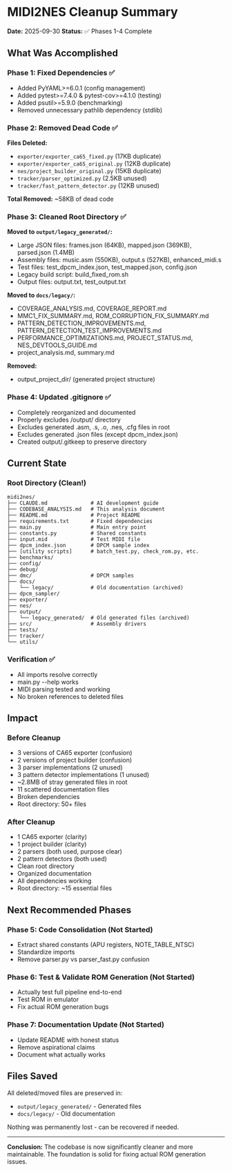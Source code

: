 # MIDI2NES Cleanup Summary
**Date:** 2025-09-30
**Status:** ✅ Phases 1-4 Complete

## What Was Accomplished

### Phase 1: Fixed Dependencies ✅
- Added PyYAML>=6.0.1 (config management)
- Added pytest>=7.4.0 & pytest-cov>=4.1.0 (testing)
- Added psutil>=5.9.0 (benchmarking)
- Removed unnecessary pathlib dependency (stdlib)

### Phase 2: Removed Dead Code ✅
**Files Deleted:**
- `exporter/exporter_ca65_fixed.py` (17KB duplicate)
- `exporter/exporter_ca65_original.py` (12KB duplicate)
- `nes/project_builder_original.py` (15KB duplicate)
- `tracker/parser_optimized.py` (2.5KB unused)
- `tracker/fast_pattern_detector.py` (12KB unused)

**Total Removed:** ~58KB of dead code

### Phase 3: Cleaned Root Directory ✅
**Moved to `output/legacy_generated/`:**
- Large JSON files: frames.json (64KB), mapped.json (369KB), parsed.json (1.4MB)
- Assembly files: music.asm (550KB), output.s (527KB), enhanced_midi.s
- Test files: test_dpcm_index.json, test_mapped.json, config.json
- Legacy build script: build_fixed_rom.sh
- Output files: output.txt, test_output.txt

**Moved to `docs/legacy/`:**
- COVERAGE_ANALYSIS.md, COVERAGE_REPORT.md
- MMC1_FIX_SUMMARY.md, ROM_CORRUPTION_FIX_SUMMARY.md
- PATTERN_DETECTION_IMPROVEMENTS.md, PATTERN_DETECTION_TEST_IMPROVEMENTS.md
- PERFORMANCE_OPTIMIZATIONS.md, PROJECT_STATUS.md, NES_DEVTOOLS_GUIDE.md
- project_analysis.md, summary.md

**Removed:**
- output_project_dir/ (generated project structure)

### Phase 4: Updated .gitignore ✅
- Completely reorganized and documented
- Properly excludes /output/ directory
- Excludes generated .asm, .s, .o, .nes, .cfg files in root
- Excludes generated .json files (except dpcm_index.json)
- Created output/.gitkeep to preserve directory

## Current State

### Root Directory (Clean!)
```
midi2nes/
├── CLAUDE.md              # AI development guide
├── CODEBASE_ANALYSIS.md   # This analysis document
├── README.md              # Project README
├── requirements.txt       # Fixed dependencies
├── main.py                # Main entry point
├── constants.py           # Shared constants
├── input.mid              # Test MIDI file
├── dpcm_index.json        # DPCM sample index
├── [utility scripts]      # batch_test.py, check_rom.py, etc.
├── benchmarks/
├── config/
├── debug/
├── dmc/                   # DPCM samples
├── docs/
│   └── legacy/            # Old documentation (archived)
├── dpcm_sampler/
├── exporter/
├── nes/
├── output/
│   └── legacy_generated/  # Old generated files (archived)
├── src/                   # Assembly drivers
├── tests/
├── tracker/
└── utils/
```

### Verification ✅
- All imports resolve correctly
- main.py --help works
- MIDI parsing tested and working
- No broken references to deleted files

## Impact

### Before Cleanup
- 3 versions of CA65 exporter (confusion)
- 2 versions of project builder (confusion)
- 3 parser implementations (2 unused)
- 3 pattern detector implementations (1 unused)
- ~2.8MB of stray generated files in root
- 11 scattered documentation files
- Broken dependencies
- Root directory: 50+ files

### After Cleanup
- 1 CA65 exporter (clarity)
- 1 project builder (clarity)
- 2 parsers (both used, purpose clear)
- 2 pattern detectors (both used)
- Clean root directory
- Organized documentation
- All dependencies working
- Root directory: ~15 essential files

## Next Recommended Phases

### Phase 5: Code Consolidation (Not Started)
- Extract shared constants (APU registers, NOTE_TABLE_NTSC)
- Standardize imports
- Remove parser.py vs parser_fast.py confusion

### Phase 6: Test & Validate ROM Generation (Not Started)
- Actually test full pipeline end-to-end
- Test ROM in emulator
- Fix actual ROM generation bugs

### Phase 7: Documentation Update (Not Started)
- Update README with honest status
- Remove aspirational claims
- Document what actually works

## Files Saved
All deleted/moved files are preserved in:
- `output/legacy_generated/` - Generated files
- `docs/legacy/` - Old documentation

Nothing was permanently lost - can be recovered if needed.

---

**Conclusion:** The codebase is now significantly cleaner and more maintainable. The foundation is solid for fixing actual ROM generation issues.
